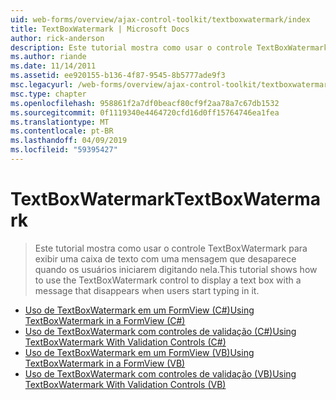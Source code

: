 ```yaml
---
uid: web-forms/overview/ajax-control-toolkit/textboxwatermark/index
title: TextBoxWatermark | Microsoft Docs
author: rick-anderson
description: Este tutorial mostra como usar o controle TextBoxWatermark para exibir uma caixa de texto com uma mensagem que desaparece quando os usuários iniciarem digitando nela.
ms.author: riande
ms.date: 11/14/2011
ms.assetid: ee920155-b136-4f87-9545-8b5777ade9f3
msc.legacyurl: /web-forms/overview/ajax-control-toolkit/textboxwatermark
msc.type: chapter
ms.openlocfilehash: 958861f2a7df0beacf80cf9f2aa78a7c67db1532
ms.sourcegitcommit: 0f1119340e4464720cfd16d0ff15764746ea1fea
ms.translationtype: MT
ms.contentlocale: pt-BR
ms.lasthandoff: 04/09/2019
ms.locfileid: "59395427"
---
```

# <a name="textboxwatermark"></a><span data-ttu-id="2cf03-103">TextBoxWatermark</span><span class="sxs-lookup"><span data-stu-id="2cf03-103">TextBoxWatermark</span></span>

> <span data-ttu-id="2cf03-104">Este tutorial mostra como usar o controle TextBoxWatermark para exibir uma caixa de texto com uma mensagem que desaparece quando os usuários iniciarem digitando nela.</span><span class="sxs-lookup"><span data-stu-id="2cf03-104">This tutorial shows how to use the TextBoxWatermark control to display a text box with a message that disappears when users start typing in it.</span></span>


- [<span data-ttu-id="2cf03-105">Uso de TextBoxWatermark em um FormView (C#)</span><span class="sxs-lookup"><span data-stu-id="2cf03-105">Using TextBoxWatermark in a FormView (C#)</span></span>](using-textboxwatermark-in-a-formview-cs.md)
- [<span data-ttu-id="2cf03-106">Uso de TextBoxWatermark com controles de validação (C#)</span><span class="sxs-lookup"><span data-stu-id="2cf03-106">Using TextBoxWatermark With Validation Controls (C#)</span></span>](using-textboxwatermark-with-validation-controls-cs.md)
- [<span data-ttu-id="2cf03-107">Uso de TextBoxWatermark em um FormView (VB)</span><span class="sxs-lookup"><span data-stu-id="2cf03-107">Using TextBoxWatermark in a FormView (VB)</span></span>](using-textboxwatermark-in-a-formview-vb.md)
- [<span data-ttu-id="2cf03-108">Uso de TextBoxWatermark com controles de validação (VB)</span><span class="sxs-lookup"><span data-stu-id="2cf03-108">Using TextBoxWatermark With Validation Controls (VB)</span></span>](using-textboxwatermark-with-validation-controls-vb.md)
